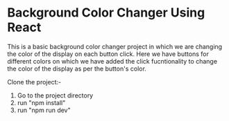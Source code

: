 # Background Color Changer Using React

This is a basic background color changer project in which we are changing the color of the display on each button click.
Here we have buttons for different colors on which we have added the click fucntionality to change the color of the display as per the button's color.

Clone the project:-

1. Go to the project directory
2. run "npm install"
3. run "npm run dev"

